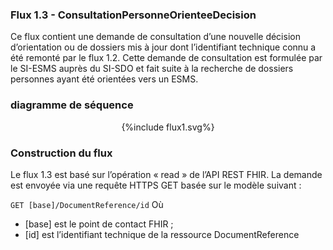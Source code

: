 
### Flux 1.3 - ConsultationPersonneOrienteeDecision     

Ce flux contient une demande de consultation d’une nouvelle décision d’orientation ou de dossiers mis à jour dont l’identifiant technique connu a été remonté par le flux 1.2. Cette demande de consultation est formulée par le SI-ESMS auprès du SI-SDO et fait suite à la recherche de dossiers personnes ayant été orientées vers un ESMS.

### diagramme de séquence 

<div style="text-align:center;"> {%include flux1.svg%} </div>

### Construction du flux

Le flux 1.3 est basé sur l’opération « read » de l’API REST FHIR. La demande est envoyée via une requête HTTPS GET basée sur le modèle suivant :

`GET [base]/DocumentReference/id`
Où 
- [base] est le point de contact FHIR ;
- [id] est l’identifiant technique de la ressource DocumentReference 
